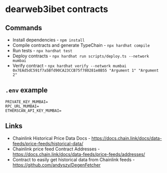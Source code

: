 # dearweb3ibet contracts

## Commands

- Install dependencies - `npm install`
- Compile contracts and generate TypeChain - `npx hardhat compile`
- Run tests - `npx hardhat test`
- Deploy contracts - `npx hardhat run scripts/deploy.ts --network mumbai`
- Verify contract - `npx hardhat verify --network mumbai 0x7EAd5dC591f7a5Bfd90CA23CCB75f780281e8B55 "Argument 1" "Argument 2"`

## `.env` example

```
PRIVATE_KEY_MUMBAI=
RPC_URL_MUMBAI=
ETHERSCAN_API_KEY_MUMBAI=
```

## Links

- Chainlink Historical Price Data Docs - https://docs.chain.link/docs/data-feeds/price-feeds/historical-data/
- Chainlink price feed Contract Addresses - https://docs.chain.link/docs/data-feeds/price-feeds/addresses/
- Contract to easily get historical data from Chainlink feeds - https://github.com/andyszy/DegenFetcher
